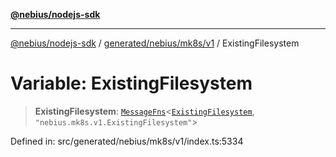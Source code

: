 [**@nebius/nodejs-sdk**](../../../../../README.md)

---

[@nebius/nodejs-sdk](../../../../../README.md) / [generated/nebius/mk8s/v1](../README.md) / ExistingFilesystem

# Variable: ExistingFilesystem

> **ExistingFilesystem**: [`MessageFns`](../../../../../runtime/protos/core/interfaces/MessageFns.md)\<[`ExistingFilesystem`](../interfaces/ExistingFilesystem.md), `"nebius.mk8s.v1.ExistingFilesystem"`\>

Defined in: src/generated/nebius/mk8s/v1/index.ts:5334
